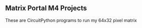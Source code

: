 Matrix Portal M4 Projects
--------------------------

These are CircuitPython programs to run my 64x32 pixel matrix
